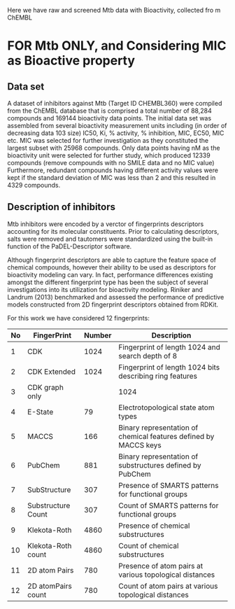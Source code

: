 Here we have raw and screened Mtb data with Bioactivity, collected fro m ChEMBL

# FOR Mtb ONLY, and Considering MIC as Bioactive property

## Data set
A dataset of inhibitors against Mtb (Target ID CHEMBL360) were compiled from the ChEMBL database that is comprised a total number of 88,284 compounds and 169144 bioactivity data points. The initial data set was assembled from several bioactivity measurement units including (in order of decreasing data
103 size) IC50, Ki, % activity, % inhibition, MIC, EC50, MIC etc. MIC was selected for further investigation as they constituted the largest subset with 25968 compounds. Only data points having nM as the bioactivity unit were selected for further study, which produced 12339 compounds (remove compounds with no SMILE data and no MIC value)
Furthermore, redundant compounds having different activity values were kept if the standard deviation of MIC was less than 2 and this resulted in 4329 compounds.

## Description of inhibitors 

Mtb inhibitors were encoded by a verctor of fingerprints descriptors accounting for its molecular constituents. Prior to calculating descriptors, salts were removed and tautomers were standardized using the built-in function of the PaDEL-Descriptor software.

Although fingerprint descriptors are able to capture the feature space of chemical compounds, however their ability to be used as descriptors for bioactivity modeling can vary. In fact, performance differences existing amongst the different fingerprint type has been the subject of several investigations into its utilization for bioactivity modeling. Riniker and Landrum (2013) benchmarked and assessed the performance of predictive models constructed from 2D fingerprint descriptors obtained from RDKit.

For this work we have considered 12 fingerprints:

|No             | FingerPrint                 | Number      | Description                                                                          | 
| ------------- | -------------               |-------------|--------------                                                                        |
|        1      |       CDK                   |  1024       |  Fingerprint of length 1024 and search depth of 8                                    |             
|        2      | CDK Extended                |  1024       |  Fingerprint of length 1024 bits describing ring features                            |
|        3      | CDK graph only|             |  1024       |  A special version that considers only the connectivity and not bond order           |          
|        4      |  E-State                    |  79         |  Electrotopological state atom types                                                 |             
|        5      |  MACCS                      |  166        |  Binary representation of chemical features defined by MACCS keys                    |             
|        6      |   PubChem                   |  881        |  Binary representation of substructures defined by PubChem                           |             
|        7      |  SubStructure               |  307        |  Presence of SMARTS patterns for functional groups                                   |             
|        8      | Substructure Count          |  307        |  Count of SMARTS patterns for functional groups                                      |             
|        9      | Klekota-Roth                |  4860       |  Presence of chemical substructures                                                  |             
|        10     | Klekota-Roth count          |  4860       |  Count of chemical substructures                                                     |             
|        11     | 2D atom Pairs               |  780        |  Presence of atom pairs at various topological distances                             |             
|        12     |  2D atomPairs count         |  780        |  Count of atom pairs at various topological distances                                |             
